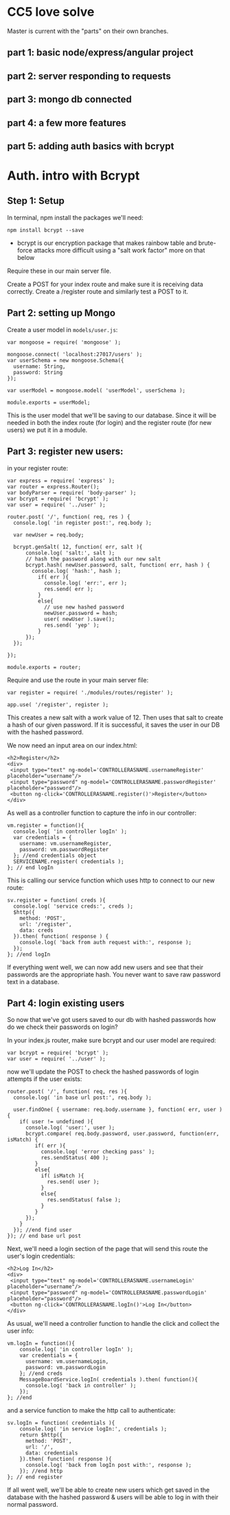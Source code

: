 CC5 love solve
===

Master is current with the "parts" on their own branches.

part 1: basic node/express/angular project
---

part 2: server responding to requests
---

part 3: mongo db connected
---

part 4: a few more features
---

part 5: adding auth basics with bcrypt
---

Auth. intro with Bcrypt
===


Step 1: Setup
---

In terminal, npm install the packages we'll need:

```
npm install bcrypt --save
```

- bcrypt is our encryption package that makes rainbow table and brute-force attacks more difficult using a "salt work factor" more on that below

Require these in our main server file.

Create a POST for your index route and make sure it is receiving data correctly. Create a /register route and similarly test a POST to it.

Part 2: setting up Mongo
---

Create a user model in ```models/user.js```:

```
var mongoose = require( 'mongoose' );

mongoose.connect( 'localhost:27017/users' );
var userSchema = new mongoose.Schema({
  username: String,
  password: String
});

var userModel = mongoose.model( 'userModel', userSchema );

module.exports = userModel;
```

This is the user model that we'll be saving to our database. Since it will be needed in both the index route (for login) and the register route (for new users) we put it in a module.

Part 3: register new users:
---

in your register route:

```
var express = require( 'express' );
var router = express.Router();
var bodyParser = require( 'body-parser' );
var bcrypt = require( 'bcrypt' );
var user = require( '../user' );

router.post( '/', function( req, res ) {
  console.log( 'in register post:', req.body );

  var newUser = req.body;

  bcrypt.genSalt( 12, function( err, salt ){
      console.log( 'salt:', salt );
      // hash the password along with our new salt
      bcrypt.hash( newUser.password, salt, function( err, hash ) {
        console.log( 'hash:', hash );
          if( err ){
            console.log( 'err:', err );
            res.send( err );
          }
          else{
            // use new hashed password
            newUser.password = hash;
            user( newUser ).save();
            res.send( 'yep' );
          }
      });
  });

});

module.exports = router;

```

Require and use the route in your main server file:

```
var register = require( './modules/routes/register' );
```

```
app.use( '/register', register );
```

This creates a new salt with a work value of 12. Then uses that salt to create a hash of our given password. If it is successful, it saves the user in our DB with the hashed password.

We now need an input area on our index.html:

```
<h2>Register</h2>
<div>
 <input type="text" ng-model='CONTROLLERASNAME.usernameRegister' placeholder="username"/>
 <input type="password" ng-model='CONTROLLERASNAME.passwordRegister' placeholder="password"/>
 <button ng-click='CONTROLLERASNAME.register()'>Register</button>
</div>
```
As well as a controller function to capture the info in our controller:

```
vm.register = function(){
  console.log( 'in controller logIn' );
  var credentials = {
    username: vm.usernameRegister,
    password: vm.passwordRegister
  }; //end credentials object
  SERVICENAME.register( credentials );
}; // end logIn
```

This is calling our service function which uses http to connect to our new route:

```
sv.register = function( creds ){
  console.log( 'service creds:', creds );
  $http({
    method: 'POST',
    url: '/register',
    data: creds
  }).then( function( response ) {
    console.log( 'back from auth request with:', response );
  });
}; //end logIn
```

If everything went well, we can now add new users and see that their passwords are the appropriate hash. You never want to save raw password text in a database.

Part 4: login existing users
---

So now that we've got users saved to our db with hashed passwords how do we check their passwords on login?

In your index.js router, make sure bcrypt and our user model are required:

```
var bcrypt = require( 'bcrypt' );
var user = require( '../user' );
```

now we'll update the POST to check the hashed passwords of login attempts if the user exists:

```
router.post( '/', function( req, res ){
  console.log( 'in base url post:', req.body );

  user.findOne( { username: req.body.username }, function( err, user ){
    if( user != undefined ){
      console.log( 'user:', user );
      bcrypt.compare( req.body.password, user.password, function(err, isMatch) {
         if( err ){
           console.log( 'error checking pass' );
           res.sendStatus( 400 );
         }
         else{
           if( isMatch ){
             res.send( user );
           }
           else{
             res.sendStatus( false );
           }
         }
      });
    }
  }); //end find user
}); // end base url post
```
Next, we'll need a login section of the page that will send this route the user's login credentials:

```
<h2>Log In</h2>
<div>
 <input type="text" ng-model='CONTROLLERASNAME.usernameLogin' placeholder="username"/>
 <input type="password" ng-model='CONTROLLERASNAME.passwordLogin' placeholder="password"/>
 <button ng-click='CONTROLLERASNAME.logIn()'>Log In</button>
</div>

```

As usual, we'll need a controller function to handle the click and collect the user info:

```
vm.logIn = function(){
	console.log( 'in controller logIn' );
	var credentials = {
	  username: vm.usernameLogin,
	  password: vm.passwordLogin
	}; //end creds
	MessageBoardService.logIn( credentials ).then( function(){
	  console.log( 'back in controller' );
	});
}; //end
```

and a service function to make the http call to authenticate:

```
sv.logIn = function( credentials ){
    console.log( 'in service logIn:', credentials );
    return $http({
      method: 'POST',
      url: '/',
      data: credentials
    }).then( function( response ){
      console.log( 'back from logIn post with:', response );
    }); //end http
}; // end register
```

If all went well, we'll be able to create new users which get saved in the database with the hashed password & users will be able to log in with their normal password.
